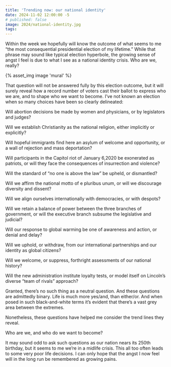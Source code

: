```yaml
---
title: 'Trending now: our national identity'
date: 2024-11-02 12:00:00 -5
# published: false
image: 2024/national-identity.jpg
tags:
---
```

Within the week we hopefully will know the outcome of what seems to me “the
most consequential presidential election of my lifetime.” While that phrase may
sound like typical election hyperbole, the growing sense of angst I feel is due
to what I see as a national identity crisis. Who are we, really? 
<!-- excerpt -->
{% asset_img image 'mural' %}

That question will not be answered fully by this election outcome, but it will
surely reveal how a record number of voters cast their ballot to express who we
are, and to shape who we want to become. I’ve not known an election when so
many choices have been so clearly delineated:

Will abortion decisions be made by women and physicians, or by legislators and
judges?

Will we establish Christianity as the national religion, either implicitly or
explicitly? 

Will hopeful immigrants find here an asylum of welcome and opportunity, or a
wall of rejection and mass deportation? 

Will participants in the Capitol riot of January 6,2020 be exonerated as
patriots, or will they face the consequences of insurrection and violence?

Will the standard of “no one is above the law” be upheld, or dismantled?

Will we affirm the national motto of e pluribus unum, or will we discourage
diversity and dissent? 

Will we align ourselves internationally with democracies, or with despots? 

Will we retain a balance of power between the three branches of government, or
will the executive branch subsume the legislative and judicial? 

Will our response to global warming be one of awareness and action, or denial
and delay? 

Will we uphold, or withdraw, from our international partnerships and our
identity as global citizens?

Will we welcome, or suppress, forthright assessments of our national history?

Will the new administration institute loyalty tests, or model itself on
Lincoln’s diverse “team of rivals” approach?

Granted, there’s no such thing as a neutral question. And these questions are
admittedly binary. Life is much more yes/and, than either/or. And when posed in
such black-and-white terms it’s evident that there’s a vast grey area between
the extremes.

Nonetheless, these questions have helped me consider the trend lines they
reveal. 

Who are we, and who do we want to become? 

It may sound odd to ask such questions as our nation nears its 250th birthday,
but it seems to me we’re in a midlife crisis. This all too often leads to some
very poor life decisions. I can only hope that the angst I now feel will in the
long run be remembered as growing pains.


